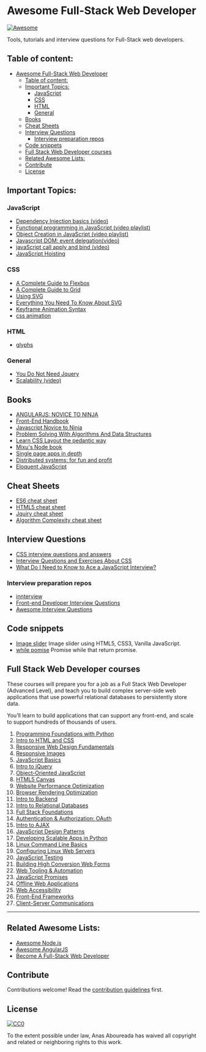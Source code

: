 <!--
@Author: Anas Aboureada <AnasAboureada>
@Date:   Sat, 11th Mar 2017, T 09:29 +01:00
@Email:  me@anasaboureada.com
@Project: awesome-full-stack-web-developer
@Filename: README.md
@Last modified by:   anas
@Last modified time: Mon, 20th Mar 2017, T 18:23 +01:00
@License: MIT License
@Copyright: Copyright (c) 2017 Anas Aboureada <anasaboureada.com>
-->

# Awesome Full-Stack Web Developer

[![Awesome](https://cdn.rawgit.com/sindresorhus/awesome/d7305f38d29fed78fa85652e3a63e154dd8e8829/media/badge.svg)](https://github.com/sindresorhus/awesome)

Tools, tutorials and interview questions for Full-Stack web developers.

## Table of content:

<!-- TOC depthFrom:1 depthTo:6 orderedList:false updateOnSave:true withLinks:true -->

- [Awesome Full-Stack Web Developer](#awesome-full-stack-web-developer)
  - [Table of content:](#table-of-content)
  - [Important Topics:](#important-topics)
    - [JavaScript](#javascript)
    - [CSS](#css)
    - [HTML](#html)
    - [General](#general)
  - [Books](#books)
  - [Cheat Sheets](#cheat-sheets)
  - [Interview Questions](#interview-questions)
    - [Interview preparation repos](#interview-preparation-repos)
  - [Code snippets](#code-snippets)
  - [Full Stack Web Developer courses](#full-stack-web-developer-courses)
  - [Related Awesome Lists:](#related-awesome-lists)
  - [Contribute](#contribute)
  - [License](#license)

<!-- /TOC -->

## Important Topics:

### JavaScript

-   [Dependency Injection basics (video)](https://www.youtube.com/watch?v=0X1Ns2NRfks)
-   [Functional programming in JavaScript (video playlist)](https://www.youtube.com/playlist?list=PL0zVEGEvSaeEd9hlmCXrk5yUyqUag-n84)
-   [Object Creation in JavaScript (video playlist)](https://www.youtube.com/playlist?list=PL0zVEGEvSaeHBZFy6Q8731rcwk0Gtuxub)
-   [Javascript DOM: event delegation(video)](https://www.youtube.com/watch?v=JStineSts7s)
-   [javaScript call apply and bind (video)](https://www.youtube.com/watch?v=c0mLRpw-9rI)
-   [JavaScript Hoisting](https://www.w3schools.com/js/js_hoisting.asp)

### CSS

-   [A Complete Guide to Flexbox](https://css-tricks.com/snippets/css/a-guide-to-flexbox/)
-   [A Complete Guide to Grid](https://css-tricks.com/snippets/css/complete-guide-grid/)
-   [Using SVG](https://css-tricks.com/using-svg/)
-   [Everything You Need To Know About SVG](https://css-tricks.com/lodge/svg/)
-   [Keyframe Animation Syntax](https://css-tricks.com/snippets/css/keyframe-animation-syntax/)
-   [css animation](https://css-tricks.com/almanac/properties/a/animation/)

### HTML

-   [glyphs](https://css-tricks.com/snippets/html/glyphs/)

### General

-   [You Do Not Need Jquery](./notes/you_do_not_need_jquiry.md)
-   [Scalability (video)](https://www.youtube.com/watch?v=-W9F__D3oY4)

## Books

-   [ANGULARJS: NOVICE TO NINJA](./books/angularjs_novice_to_ninja.pdf)
-   [Front-End Handbook](./books/front_end_handbook_2017.pdf)
-   [Javascript Novice to Ninja](./books/javascript_novice_to_ninja.pdf)
-   [Problem Solving With Algorithms And Data Structures](./books/problem_solving_with_algorithms_and_data_structures.pdf)
-   [Learn CSS Layout the pedantic way](./books/box_positioning_in_css.pdf)
-   [Mixu's Node book](./books/mixus_node.pdf)
-   [Single page apps in depth](./books/single_page_app.pdf)
-   [Distributed systems: for fun and profit](./books/distributed_systems.pdf)
-   [Eloquent JavaScript](./books/eloquent_javaScript.pdf)

## Cheat Sheets

-   [ES6 cheat sheet](./cheat_sheets/es6_cheat_sheet.md)
-   [HTML5 cheat sheet](./cheat_sheets/html5_cheat_sheet.pdf)
-   [Jquiry cheat sheet](./cheat_sheets/jquery_cheat_sheet_1.3.2.pdf)
-   [Algorithm Complexity cheat sheet](./cheat_sheets/complexity_cheatsheet.pdf)

## Interview Questions

-   [CSS interview questions and answers](./interview_questions/css_interview_questions_and_answers.md)
-   [Interview Questions and Exercises About CSS](https://css-tricks.com/interview-questions-css/)
-   [What Do I Need to Know to Ace a JavaScript Interview?](./notes/js_interview.md)

### Interview preparation repos

- [innterview](https://github.com/kdn251/interviews.git)
- [Front-end Developer Interview Questions](https://github.com/h5bp/Front-end-Developer-Interview-Questions)
- [Awesome Interview Questions](https://github.com/MaximAbramchuck/awesome-interview-questions)

## Code snippets

-   [Image slider](./snippets/slide_show) Image slider using HTML5, CSS3, Vanilla JavaScript.
-   [while pomise](./snippets/while_promise.js) Promise while that return promise.

## Full Stack Web Developer courses

These courses will prepare you for a job as a Full Stack Web Developer (Advanced Level), and teach
you to build complex server-side web applications that use powerful relational
databases to persistently store data.

You’ll learn to build applications that can support any front-end, and scale to
support hundreds of thousands of users.

1.  [Programming Foundations with Python](https://www.udacity.com/courses/programming-foundations-with-python--ud036)
2.  [Intro to HTML and CSS](https://www.udacity.com/courses/intro-to-html-and-css--ud304)
3.  [Responsive Web Design Fundamentals](https://www.udacity.com/courses/responsive-web-design-fundamentals--ud893)
4.  [Responsive Images](https://www.udacity.com/courses/responsive-images--ud882)
5.  [JavaScript Basics](https://www.udacity.com/courses/javascript-basics--ud804)
6.  [Intro to jQuery](https://www.udacity.com/courses/intro-to-jquery--ud245)
7.  [Object-Oriented JavaScript](https://www.udacity.com/courses/object-oriented-javascript--ud015)
8.  [HTML5 Canvas](https://www.udacity.com/courses/html5-canvas--ud292)
9.  [Website Performance Optimization](https://www.udacity.com/courses/website-performance-optimization--ud884)
10. [Browser Rendering Optimization](https://www.udacity.com/courses/browser-rendering-optimization--ud860)
11. [Intro to Backend](https://www.udacity.com/course/intro-to-backend--ud171)
12. [Intro to Relational Databases](https://www.udacity.com/courses/intro-to-relational-databases--ud197)
13. [Full Stack Foundations](https://www.udacity.com/courses/full-stack-foundations--ud088)
14. [Authentication & Authorization: OAuth](https://www.udacity.com/courses/authentication-authorization-oauth--ud330)
15. [Intro to AJAX](https://www.udacity.com/courses/intro-to-ajax--ud110)
16. [JavaScript Design Patterns](https://www.udacity.com/courses/javascript-design-patterns--ud989)
17. [Developing Scalable Apps in Python](https://www.udacity.com/courses/developing-scalable-apps-in-python--ud858)
18. [Linux Command Line Basics](https://www.udacity.com/courses/linux-command-line-basics--ud595)
19. [Configuring Linux Web Servers](https://www.udacity.com/courses/configuring-linux-web-servers--ud299)
20. [JavaScript Testing](https://www.udacity.com/courses/javascript-testing--ud549)
21. [Building High Conversion Web Forms](https://www.udacity.com/courses/building-high-conversion-web-forms--ud890)
22. [Web Tooling & Automation](https://www.udacity.com/courses/web-tooling-automation--ud892)
23. [JavaScript Promises](https://www.udacity.com/courses/javascript-promises--ud898)
24. [Offline Web Applications](https://www.udacity.com/courses/offline-web-applications--ud899)
25. [Web Accessibility](https://www.udacity.com/course/web-accessibility--ud891)
26. [Front-End Frameworks](https://www.udacity.com/courses/front-end-frameworks--ud894)
27. [Client-Server Communications](https://www.udacity.com/course/client-server-communication--ud897)

* * *

## Related Awesome Lists:

-   [Awesome Node.js](https://github.com/sindresorhus/awesome-nodejs)
-   [Awesome AngularJS](https://github.com/gianarb/awesome-angularjs)
-   [Become A Full-Stack Web Developer](https://github.com/bmorelli25/Become-A-Full-Stack-Web-Developer)

## Contribute

Contributions welcome! Read the [contribution guidelines](contributing.md) first.

## License

[![CC0](http://mirrors.creativecommons.org/presskit/buttons/88x31/svg/cc-zero.svg)](http://creativecommons.org/publicdomain/zero/1.0)

To the extent possible under law, Anas Aboureada has waived all copyright and
related or neighboring rights to this work.
